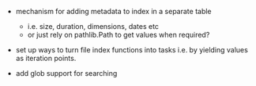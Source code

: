 - mechanism for adding metadata to index in a separate table
	- i.e. size, duration, dimensions, dates etc
	- or just rely on pathlib.Path to get values when required?
	
- set up ways to turn file index functions into tasks i.e. by
	yielding values as iteration points.
	
- add glob support for searching
